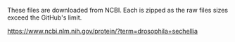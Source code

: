 These files are downloaded from NCBI. Each is zipped as the raw files sizes exceed the GitHub's limit.

https://www.ncbi.nlm.nih.gov/protein/?term=drosophila+sechellia
